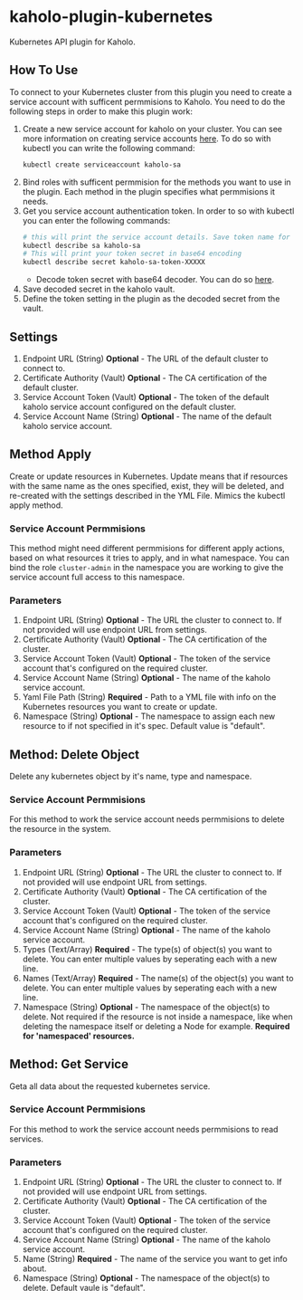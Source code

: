 # kaholo-plugin-kubernetes
Kubernetes API plugin for Kaholo.

## How To Use
To connect to your Kubernetes cluster from this plugin you need to create a service account with sufficent permmisions to Kaholo. You need to do the following steps in order to make this plugin work:
1. Create a new service account for kaholo on your cluster. You can see more information on creating service accounts [here](https://kubernetes.io/docs/tasks/configure-pod-container/configure-service-account/).
    To do so with kubectl you can write the following command:
    ```sh
    kubectl create serviceaccount kaholo-sa
    ```
2. Bind roles with sufficent permmision for the methods you want to use in the plugin.
    Each method in the plugin specifies what permmisions it needs.
3. Get you service account authentication token. In order to so with kubectl you can enter the following commands:
    ```sh
    # this will print the service account details. Save token name for later(kaholo-sa-token-XXXXX for example)
    kubectl describe sa kaholo-sa
    # This will print your token secret in base64 encoding
    kubectl describe secret kaholo-sa-token-XXXXX
    ```
    * Decode token secret with base64 decoder. You can do so [here](https://www.base64decode.org/).
4. Save decoded secret in the kaholo vault.
5. Define the token setting in the plugin as the decoded secret from the vault.

## Settings
1. Endpoint URL (String) **Optional** - The URL of the default cluster to connect to.
2. Certificate Authority (Vault) **Optional** - The CA certification of the default cluster.
3. Service Account Token (Vault) **Optional** - The token of the default kaholo service account configured on the default cluster.
4. Service Account Name (String) **Optional** - The name of the default kaholo service account. 

## Method Apply
Create or update resources in Kubernetes. Update means that if resources with the same name as the ones specified, exist, they will be deleted, and re-created with the settings described in the YML File. Mimics the kubectl apply method.

### Service Account Permmisions
This method might need different permmisions for different apply actions, based on what resources it tries to apply, and in what namespace.
You can bind the role `cluster-admin` in the namespace you are working to give the service account full access to this namespace.

### Parameters
1. Endpoint URL (String) **Optional** - The URL the cluster to connect to. If not provided will use endpoint URL from settings.
2. Certificate Authority (Vault) **Optional** - The CA certification of the cluster.
3. Service Account Token (Vault) **Optional** - The token of the service account that's configured on the required cluster.
4. Service Account Name (String) **Optional** - The name of the kaholo service account. 
5. Yaml File Path (String) **Required** - Path to a YML file with info on the Kubernetes resources you want to create or update.
6. Namespace (String) **Optional** - The namespace to assign each new resource to if not specified in it's spec. Default value is "default".

## Method: Delete Object
Delete any kubernetes object by it's name, type and namespace.

### Service Account Permmisions
For this method to work the service account needs permmisions to delete the resource in the system.

### Parameters
1. Endpoint URL (String) **Optional** - The URL the cluster to connect to. If not provided will use endpoint URL from settings.
2. Certificate Authority (Vault) **Optional** - The CA certification of the cluster.
3. Service Account Token (Vault) **Optional** - The token of the service account that's configured on the required cluster.
4. Service Account Name (String) **Optional** - The name of the kaholo service account. 
5. Types (Text/Array) **Required** - The type(s) of object(s) you want to delete. You can enter multiple values by seperating each with a new line.
6. Names (Text/Array) **Required** - The name(s) of the object(s) you want to delete. You can enter multiple values by seperating each with a new line.
7. Namespace (String) **Optional** - The namespace of the object(s) to delete. Not required if the resource is not inside a namespace, like when deleting the namespace itself or deleting a Node for example. **Required for 'namespaced' resources.**

## Method: Get Service
Geta all data about the requested kubernetes service.

### Service Account Permmisions
For this method to work the service account needs permmisions to read services.

### Parameters
1. Endpoint URL (String) **Optional** - The URL the cluster to connect to. If not provided will use endpoint URL from settings.
2. Certificate Authority (Vault) **Optional** - The CA certification of the cluster.
3. Service Account Token (Vault) **Optional** - The token of the service account that's configured on the required cluster.
4. Service Account Name (String) **Optional** - The name of the kaholo service account. 
5. Name (String) **Required** - The name of the service you want to get info about.
6. Namespace (String) **Optional** - The namespace of the object(s) to delete. Default vaule is "default".
